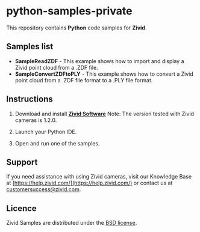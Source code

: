 # python-samples-private

This repository contains **Python** code samples for **Zivid**.

## Samples list

- **SampleReadZDF** - This example shows how to import and display a Zivid point cloud from a .ZDF file.
- **SampleConvertZDFtoPLY** - This example shows how to convert a Zivid point cloud from a .ZDF file format to a .PLY file format.

## Instructions

1. Download and install [**Zivid Software**](https://www.zivid.com/downloads)
Note: The version tested with Zivid cameras is 1.2.0.

2. Launch your Python IDE.

3. Open and run one of the samples.

## Support
If you need assistance with using Zivid cameras, visit our Knowledge Base at [https://help.zivid.com/](https://help.zivid.com/) or contact us at [customersuccess@zivid.com](mailto:customersuccess@zivid.com).

## Licence
Zivid Samples are distributed under the [BSD license](LICENSE).